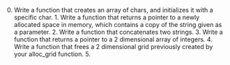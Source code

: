 0. Write a function that creates an array of chars, and initializes it with a specific char. 1. Write a function that returns a pointer to a newly allocated space in memory, which contains a copy of the string given as a parameter. 2. Write a function that concatenates two strings. 3. Write a function that returns a pointer to a 2 dimensional array of integers. 4. Write a function that frees a 2 dimensional grid previously created by your alloc_grid function. 5. 
